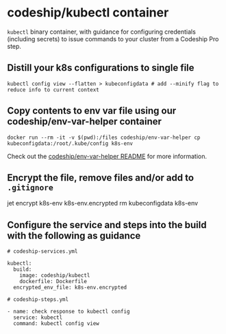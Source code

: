 # codeship/kubectl container

`kubectl` binary container, with guidance for configuring credentials (including secrets) to issue commands to your cluster from a Codeship Pro step.

## Distill your k8s configurations to single file

```shell
kubectl config view --flatten > kubeconfigdata # add --minify flag to reduce info to current context
```

## Copy contents to env var file using our codeship/env-var-helper container

```shell
docker run --rm -it -v $(pwd):/files codeship/env-var-helper cp kubeconfigdata:/root/.kube/config k8s-env
```

Check out the [codeship/env-var-helper README](https://github.com/codeship-library/docker-utilities/tree/master/env-var-helper) for more information.

## Encrypt the file, remove files and/or add to `.gitignore`

jet encrypt k8s-env k8s-env.encrypted
rm kubeconfigdata k8s-env

## Configure the service and steps into the build with the following as guidance

```shell
# codeship-services.yml

kubectl:
  build:
    image: codeship/kubectl
    dockerfile: Dockerfile
  encrypted_env_file: k8s-env.encrypted
```

```shell
# codeship-steps.yml

- name: check response to kubectl config
  service: kubectl
  command: kubectl config view
```

